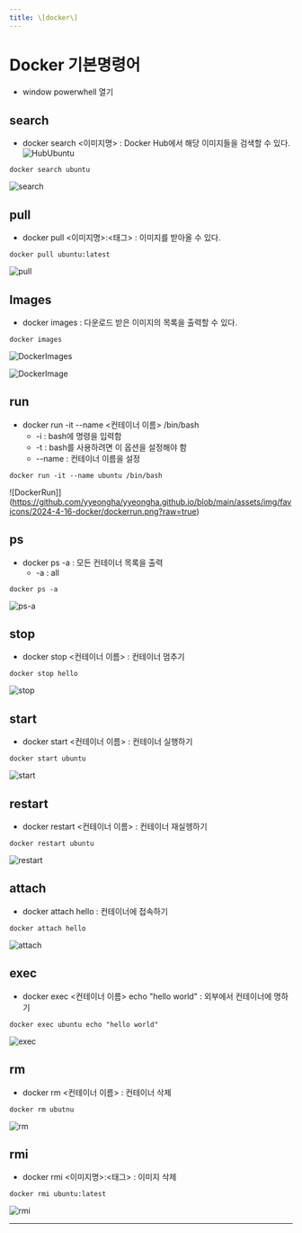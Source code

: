 ```yaml
---
title: \[docker\] 
---
```

# Docker 기본명령어
* window powerwhell 열기
  
## search
* docker search <이미지명> : Docker Hub에서 해당 이미지들을 검색할 수 있다. 
![HubUbuntu](https://github.com/yyeongha/yyeongha.github.io/blob/main/assets/img/favicons/2024-4-16-docker/%EC%8A%A4%ED%81%AC%EB%A6%B0%EC%83%B7%202024-04-16%20103026.png?raw=true)

```
docker search ubuntu
```

![search](https://github.com/yyeongha/yyeongha.github.io/blob/main/assets/img/favicons/2024-4-16-docker/search.png?raw=true)

## pull
* docker pull <이미지명>:<태그> : 이미지를 받아올 수 있다.
  
```
docker pull ubuntu:latest
```

![pull](https://github.com/yyeongha/yyeongha.github.io/blob/main/assets/img/favicons/2024-4-16-docker/pull.png?raw=true)


## Images
* docker images : 다운로드 받은 이미지의 목록을 출력할 수 있다.

```
docker images
```

![DockerImages](https://github.com/yyeongha/yyeongha.github.io/blob/main/assets/img/favicons/2024-4-16-docker/dockerimages.png?raw=true)

![DockerImage](https://github.com/yyeongha/yyeongha.github.io/blob/main/assets/img/favicons/2024-4-16-docker/dockerimage.png?raw=true)


## run
* docker run -it --name <컨테이너 이름> /bin/bash
  * -i : bash에 명령을 입력함
  * -t : bash를 사용하려면 이 옵션을 설정해야 함
  * --name : 컨테이너 이름을 설정

```
docker run -it --name ubuntu /bin/bash
```

![DockerRun]](https://github.com/yyeongha/yyeongha.github.io/blob/main/assets/img/favicons/2024-4-16-docker/dockerrun.png?raw=true)

## ps
* docker ps -a : 모든 컨테이너 목록을 출력
  * -a : all

```
docker ps -a
```
![ps-a](https://github.com/yyeongha/yyeongha.github.io/blob/main/assets/img/favicons/2024-4-16-docker/%EC%8A%A4%ED%81%AC%EB%A6%B0%EC%83%B7%202024-04-16%20103226.png?raw=true)


## stop
* docker stop <컨테이너 이름> : 컨테이너 멈추기
  
```
docker stop hello
```

![stop](https://github.com/yyeongha/yyeongha.github.io/blob/main/assets/img/favicons/2024-4-16-docker/%EC%8A%A4%ED%81%AC%EB%A6%B0%EC%83%B7%202024-04-16%20104520.png?raw=true)


## start
* docker start <컨테이너 이름> : 컨테이너 실행하기

```
docker start ubuntu
```

![start](https://github.com/yyeongha/yyeongha.github.io/blob/main/assets/img/favicons/2024-4-16-docker/%EC%8A%A4%ED%81%AC%EB%A6%B0%EC%83%B7%202024-04-16%20104603.png?raw=true)


## restart
* docker restart <컨테이너 이름> : 컨테이너 재실헹하기

```
docker restart ubuntu
```
![restart](https://github.com/yyeongha/yyeongha.github.io/blob/main/assets/img/favicons/2024-4-16-docker/%EC%8A%A4%ED%81%AC%EB%A6%B0%EC%83%B7%202024-04-16%20104617.png?raw=true)


## attach
* docker attach hello : 컨테이너에 접속하기

```
docker attach hello
```

![attach](https://github.com/yyeongha/yyeongha.github.io/blob/main/assets/img/favicons/2024-4-16-docker/%EC%8A%A4%ED%81%AC%EB%A6%B0%EC%83%B7%202024-04-16%20104636.png?raw=true)


## exec
* docker exec <컨테이너 이름> echo "hello world" : 외부에서 컨테이너에 명하기

```
docker exec ubuntu echo "hello world"
```

![exec](https://github.com/yyeongha/yyeongha.github.io/blob/main/assets/img/favicons/2024-4-16-docker/%EC%8A%A4%ED%81%AC%EB%A6%B0%EC%83%B7%202024-04-16%20104648.png?raw=true)


## rm
* docker rm <컨테이너 이름> : 컨테이너 삭제

```
docker rm ubutnu
```

![rm](https://github.com/yyeongha/yyeongha.github.io/blob/main/assets/img/favicons/2024-4-16-docker/RmHello.png?raw=true)


## rmi
* docker rmi <이미지명>:<태그> : 이미지 삭제

```
docker rmi ubuntu:latest
```

![rmi]()



---